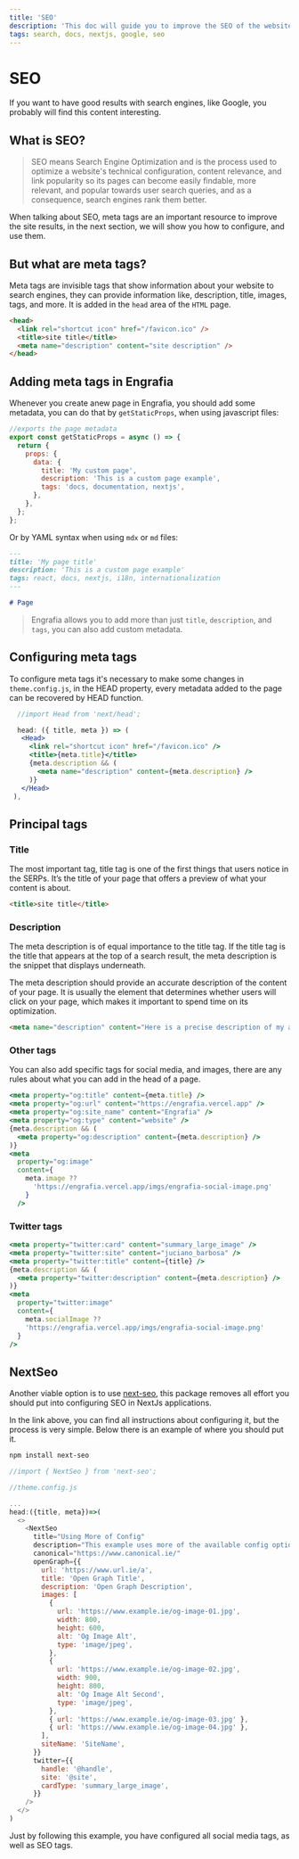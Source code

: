 ```yaml
---
title: 'SEO'
description: 'This doc will guide you to improve the SEO of the website, and have better results in Google or another search engine.'
tags: search, docs, nextjs, google, seo
---
```


# SEO

If you want to have good results with search engines, like Google, you probably will find this content interesting.

## What is SEO?

>SEO means Search Engine Optimization and is the process used to optimize a website's technical configuration, content relevance, and link popularity so its pages can become easily findable, more relevant, and popular towards user search queries, and as a consequence, search engines rank them better.

When talking about SEO, meta tags are an important resource to improve the site results, in the next section, we will show you how to configure, and use them.

## But what are meta tags?

Meta tags are invisible tags that show information about your website to search engines, they can provide information like, description, title, images, tags, and more. It is added in the `head` area of the `HTML` page.

```html
<head>
  <link rel="shortcut icon" href="/favicon.ico" />
  <title>site title</title>
  <meta name="description" content="site description" />
</head>
```

## Adding meta tags in Engrafia 

Whenever you create anew page in Engrafia, you should add some metadata, you can do that by `getStaticProps`, when using javascript files:

```jsx
//exports the page metadata
export const getStaticProps = async () => {
  return {
    props: {
      data: {
        title: 'My custom page',
        description: 'This is a custom page example',
        tags: 'docs, documentation, nextjs',
      },
    },
  };
};
```

Or by YAML syntax when using `mdx` or `md` files:

```md
---
title: 'My page title'
description: 'This is a custom page example'
tags: react, docs, nextjs, i18n, internationalization
---

# Page
```

> Engrafia allows you to add more than just `title`, `description`, and `tags`, you can also add custom metadata.

## Configuring meta tags

To configure meta tags it's necessary to make some changes in `theme.config.js`, in the HEAD property, every metadata added to the page can be recovered by HEAD function.

 ```jsx
   //import Head from 'next/head';

   head: ({ title, meta }) => (
    <Head>
      <link rel="shortcut icon" href="/favicon.ico" />
      <title>{meta.title}</title>
      {meta.description && (
        <meta name="description" content={meta.description} />
      )}
    </Head>
  ),
 ```
 ## Principal tags

### Title
The most important tag, title tag is one of the first things that users notice in the SERPs. It’s the title of your page that offers a preview of what your content is about.

 ```html
 <title>site title</title>
```
 ### Description

 The meta description is of equal importance to the title tag. If the title tag is the title that appears at the top of a search result, the meta description is the snippet that displays underneath.

The meta description should provide an accurate description of the content of your page. It is usually the element that determines whether users will click on your page, which makes it important to spend time on its optimization.

 ```html
 <meta name="description" content="Here is a precise description of my awesome webpage.">
```


### Other tags

You can also add specific tags for social media, and images, there are any rules about what you can add in the head of a page.

```jsx
<meta property="og:title" content={meta.title} />
<meta property="og:url" content="https://engrafia.vercel.app" />
<meta property="og:site_name" content="Engrafia" />
<meta property="og:type" content="website" />
{meta.description && (
  <meta property="og:description" content={meta.description} />
)}
<meta
  property="og:image"
  content={
    meta.image ??
      'https://engrafia.vercel.app/imgs/engrafia-social-image.png'
    }
  />
```

### Twitter tags


```jsx
<meta property="twitter:card" content="summary_large_image" />
<meta property="twitter:site" content="juciano_barbosa" />
<meta property="twitter:title" content={title} />
{meta.description && (
  <meta property="twitter:description" content={meta.description} />
)}
<meta
  property="twitter:image"
  content={
    meta.socialImage ??
    'https://engrafia.vercel.app/imgs/engrafia-social-image.png'
  }
/>
```

## NextSeo

Another viable option is to use [next-seo](https://github.com/garmeeh/next-seo), this package removes all effort you should put into configuring SEO in NextJs applications.

In the link above, you can find all instructions about configuring it, but the process is very simple. Below there is an example of where you should put it.

```bash
npm install next-seo
```
```js
//import { NextSeo } from 'next-seo';

//theme.config.js

...
head:({title, meta})=>(
  <>
    <NextSeo
      title="Using More of Config"
      description="This example uses more of the available config options."
      canonical="https://www.canonical.ie/"
      openGraph={{
        url: 'https://www.url.ie/a',
        title: 'Open Graph Title',
        description: 'Open Graph Description',
        images: [
          {
            url: 'https://www.example.ie/og-image-01.jpg',
            width: 800,
            height: 600,
            alt: 'Og Image Alt',
            type: 'image/jpeg',
          },
          {
            url: 'https://www.example.ie/og-image-02.jpg',
            width: 900,
            height: 800,
            alt: 'Og Image Alt Second',
            type: 'image/jpeg',
          },
          { url: 'https://www.example.ie/og-image-03.jpg' },
          { url: 'https://www.example.ie/og-image-04.jpg' },
        ],
        siteName: 'SiteName',
      }}
      twitter={{
        handle: '@handle',
        site: '@site',
        cardType: 'summary_large_image',
      }}
    />
  </>
)
```

Just by following this example, you have configured all social media tags, as well as SEO tags.